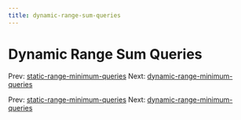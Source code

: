 ```yaml
---
title: dynamic-range-sum-queries
---
```




# Dynamic Range Sum Queries

Prev:
[static-range-minimum-queries](static-range-minimum-queries.md)
Next:
[dynamic-range-minimum-queries](dynamic-range-minimum-queries.md)

Prev:
[static-range-minimum-queries](static-range-minimum-queries.md)
Next:
[dynamic-range-minimum-queries](dynamic-range-minimum-queries.md)
